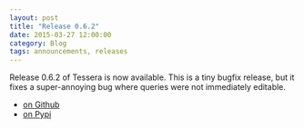 ```yaml
---
layout: post
title: "Release 0.6.2"
date: 2015-03-27 12:00:00
category: Blog
tags: announcements, releases
---
```


Release 0.6.2 of Tessera is now available. This is a tiny bugfix
release, but it fixes a super-annoying bug where queries were not
immediately editable.


* [on Github](https://github.com/tessera-metrics/tessera/releases/tag/v0.6.2)
* [on Pypi](https://pypi.python.org/pypi/tessera/0.6.2)
